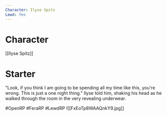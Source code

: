 ```yaml
---
Character: Ilyse Spitz
Lewd: Yes
---
```

# Character
[[Ilyse Spitz]]

# Starter
"Look, if you think I am going to be spending all my time like this, you're wrong. This is just a one night thing." Ilyse told him, shaking his head as he walked through the room in the very revealing underwear.

#OpenRP #FeraRP #LewdRP
![[FxEoTp8WAAQnkY9.jpg]]
